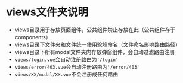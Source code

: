 # views文件夹说明

- views目录用于存放页面组件，公共组件禁止存放在此（公共组件存于components）
- views目录下文件夹和文件统一使用驼峰命名（文件命名影响路由路径）
- views目录下所有modal文件夹内存放弹窗组件，会自动过滤路由注册
- `views/login.vue`会自动注册路由为`'/login'`
- `views/error/403.vue`会自动注册路由为`'/error/403'`
- `views/XX/modal/XX.vue`不会注册成任何路由
